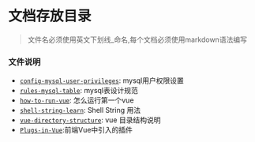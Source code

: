 # 文档存放目录
> 文件名必须使用英文下划线_命名,每个文档必须使用markdown语法编写
### 文件说明
- [`config-mysql-user-privileges`](./config-mysql-user-privileges.md): mysql用户权限设置
- [`rules-mysql-table`](./rules-mysql-table.md): mysql表设计规范
- [`how-to-run-vue`](./how-to-run-vue.md): 怎么运行第一个vue
- [`shell-string-learn`](./shell-string-learn.md): Shell String 用法
- [`vue-directory-structure`](./vue-directory-structure.md): vue 目录结构说明
- [`Plugs-in-Vue`](./Plugs-in-Vue.md):前端Vue中引入的插件
